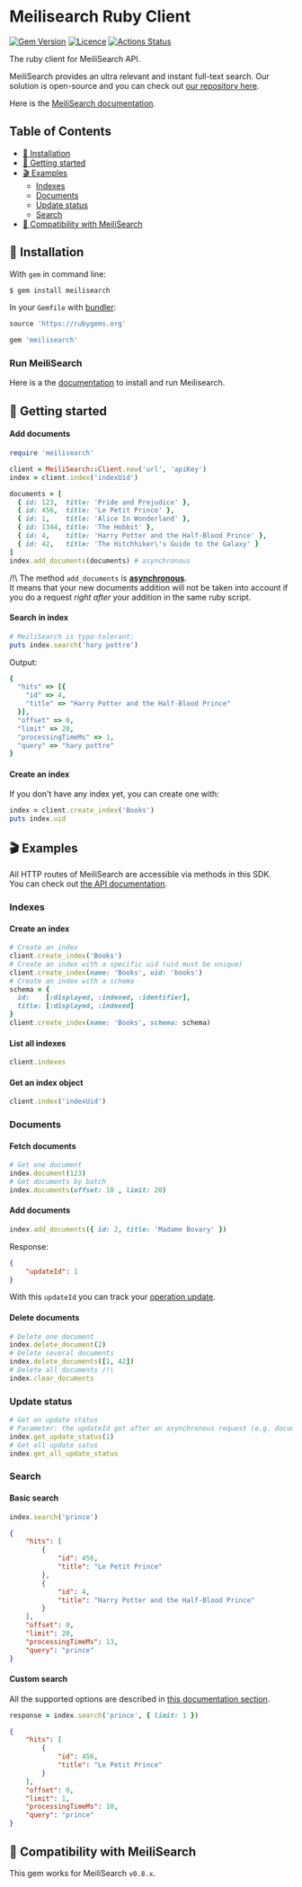 # Meilisearch Ruby Client <!-- omit in toc -->

[![Gem Version](https://badge.fury.io/rb/meilisearch.svg)](https://badge.fury.io/rb/meilisearch)
[![Licence](https://img.shields.io/badge/licence-MIT-blue.svg)](https://img.shields.io/badge/licence-MIT-blue.svg)
[![Actions Status](https://github.com/meilisearch/meilisearch-ruby/workflows/Test/badge.svg)](https://github.com/meilisearch/meilisearch-ruby/actions)

The ruby client for MeiliSearch API.

MeiliSearch provides an ultra relevant and instant full-text search. Our solution is open-source and you can check out [our repository here](https://github.com/meilisearch/MeiliDB).</br>

Here is the [MeiliSearch documentation](https://docs.meilisearch.com/).

## Table of Contents <!-- omit in toc -->

- [🔧 Installation](#%f0%9f%94%a7-installation)
- [🚀 Getting started](#%f0%9f%9a%80-getting-started)
- [🎬 Examples](#%f0%9f%8e%ac-examples)
  - [Indexes](#indexes)
  - [Documents](#documents)
  - [Update status](#update-status)
  - [Search](#search)
- [🤖 Compatibility with MeiliSearch](#%f0%9f%a4%96-compatibility-with-meilisearch)

## 🔧 Installation

With `gem` in command line:
```bash
$ gem install meilisearch
```

In your `Gemfile` with [bundler](https://bundler.io/):
```ruby
source 'https://rubygems.org'

gem 'meilisearch'
```

### Run MeiliSearch <!-- omit in toc -->

Here is a the [documentation](https://docs.meilisearch.com/advanced_guides/binary.html) to install and run Meilisearch.

## 🚀 Getting started

#### Add documents <!-- omit in toc -->

```ruby
require 'meilisearch'

client = MeiliSearch::Client.new('url', 'apiKey')
index = client.index('indexUid')

documents = [
  { id: 123,  title: 'Pride and Prejudice' },
  { id: 456,  title: 'Le Petit Prince' },
  { id: 1,    title: 'Alice In Wonderland' },
  { id: 1344, title: 'The Hobbit' },
  { id: 4,    title: 'Harry Potter and the Half-Blood Prince' },
  { id: 42,   title: 'The Hitchhiker\'s Guide to the Galaxy' }
]
index.add_documents(documents) # asynchronous
```

/!\ The method `add_documents` is **[asynchronous](https://docs.meilisearch.com/advanced_guides/asynchronous_updates.html)**.<br/>
It means that your new documents addition will not be taken into account if you do a request *right after* your addition in the same ruby script.

#### Search in index <!-- omit in toc -->
``` ruby
# MeiliSearch is typo-tolerant:
puts index.search('hary pottre')
```
Output:
```ruby
{
  "hits" => [{
    "id" => 4,
    "title" => "Harry Potter and the Half-Blood Prince"
  }],
  "offset" => 0,
  "limit" => 20,
  "processingTimeMs" => 1,
  "query" => "hary pottre"
}
```

#### Create an index <!-- omit in toc -->

If you don't have any index yet, you can create one with:

```ruby
index = client.create_index('Books')
puts index.uid
```

## 🎬 Examples

All HTTP routes of MeiliSearch are accessible via methods in this SDK.</br>
You can check out [the API documentation](https://docs.meilisearch.com/references/).

### Indexes

#### Create an index <!-- omit in toc -->
```ruby
# Create an index
client.create_index('Books')
# Create an index with a specific uid (uid must be unique)
client.create_index(name: 'Books', uid: 'books')
# Create an index with a schema
schema = {
  id:    [:displayed, :indexed, :identifier],
  title: [:displayed, :indexed]
}
client.create_index(name: 'Books', schema: schema)
```

#### List all indexes <!-- omit in toc -->
```ruby
client.indexes
```

#### Get an index object <!-- omit in toc -->
```ruby
client.index('indexUid')
```

### Documents

#### Fetch documents <!-- omit in toc -->
```ruby
# Get one document
index.document(123)
# Get documents by batch
index.documents(offset: 10 , limit: 20)
```
#### Add documents <!-- omit in toc -->
```ruby
index.add_documents({ id: 2, title: 'Madame Bovary' })
```

Response:
```json
{
    "updateId": 1
}
```
With this `updateId` you can track your [operation update](#update-status).

#### Delete documents <!-- omit in toc -->
```ruby
# Delete one document
index.delete_document(2)
# Delete several documents
index.delete_documents([1, 42])
# Delete all documents /!\
index.clear_documents
```

### Update status
```ruby
# Get on update status
# Parameter: the updateId got after an asynchronous request (e.g. documents addition)
index.get_update_status(1)
# Get all update satus
index.get_all_update_status
```

### Search

#### Basic search <!-- omit in toc -->

```ruby
index.search('prince')
```

```json
{
    "hits": [
        {
            "id": 456,
            "title": "Le Petit Prince"
        },
        {
            "id": 4,
            "title": "Harry Potter and the Half-Blood Prince"
        }
    ],
    "offset": 0,
    "limit": 20,
    "processingTimeMs": 13,
    "query": "prince"
}
```

#### Custom search <!-- omit in toc -->

All the supported options are described in [this documentation section](https://docs.meilisearch.com/references/search.html#search-in-an-index).

```ruby
response = index.search('prince', { limit: 1 })
```

```json
{
    "hits": [
        {
            "id": 456,
            "title": "Le Petit Prince"
        }
    ],
    "offset": 0,
    "limit": 1,
    "processingTimeMs": 10,
    "query": "prince"
}
```

## 🤖 Compatibility with MeiliSearch

This gem works for MeiliSearch `v0.8.x`.
